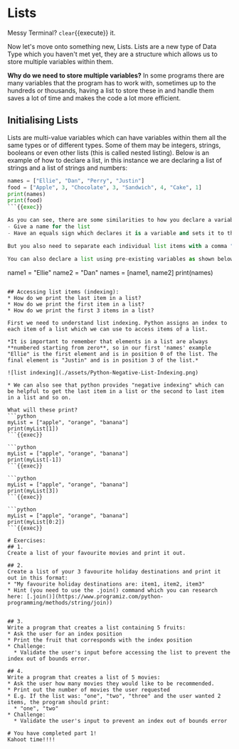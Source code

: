 # Lists
Messy Terminal? `clear`{{execute}} it.


Now let's move onto something new, Lists. Lists are a new type of Data Type which you haven't met yet, they are a structure which allows us to store multiple variables within them.

**Why do we need to store multiple variables?** In some programs there are many variables that the program has to work with, sometimes up to the hundreds or thousands, having a list to store these in and handle them saves a lot of time and makes the code a lot more efficient.

## Initialising Lists

Lists are multi-value variables which can have variables within them all the same types or of different types. Some of them may be integers, strings, booleans or even other lists (this is called nested listing). Below is an example of how to declare a list, in this instance we are declaring a list of strings and a list of strings and numbers:


```python
names = ["Ellie", "Dan", "Perry", "Justin"]
food = ["Apple", 3, "Chocolate", 3, "Sandwich", 4, "Cake", 1]
print(names)
print(food)
```{{exec}}

As you can see, there are some similarities to how you declare a variable, you need to:
- Give a name for the list
- Have an equals sign which declares it is a variable and sets it to the values you put on the right side of the equals sign

But you also need to separate each individual list items with a comma "," within the square brackets `[item1, item2]`.

You can also declare a list using pre-existing variables as shown below:

```
name1 = "Ellie"
name2 = "Dan"
names = [name1, name2]
print(names)
```{{exec}}

## Accessing list items (indexing):
* How do we print the last item in a list?
* How do we print the first item in a list?
* How do we print the first 3 items in a list?

First we need to understand list indexing. Python assigns an index to each item of a list which we can use to access items of a list.  

*It is important to remember that elements in a list are always **numbered starting from zero**, so in our first 'names' example "Ellie" is the first element and is in position 0 of the list. The final element is "Justin" and is in position 3 of the list.*

![list indexing](./assets/Python-Negative-List-Indexing.png)

* We can also see that python provides "negative indexing" which can be helpful to get the last item in a list or the second to last item in a list and so on.

What will these print?
```python
myList = ["apple", "orange", "banana"]
print(myList[1])
```{{exec}}

```python
myList = ["apple", "orange", "banana"]
print(myList[-1])
```{{exec}}

```python
myList = ["apple", "orange", "banana"]
print(myList[3])
```{{exec}}

```python
myList = ["apple", "orange", "banana"]
print(myList[0:2])
```{{exec}}

# Exercises:
## 1.
Create a list of your favourite movies and print it out.

## 2.
Create a list of your 3 favourite holiday destinations and print it out in this format:
* "My favourite holiday destinations are: item1, item2, item3"
* Hint (you need to use the .join() command which you can research here: [.join()](https://www.programiz.com/python-programming/methods/string/join))


## 3.
Write a program that creates a list containing 5 fruits:
* Ask the user for an index position
* Print the fruit that corresponds with the index position
* Challenge:
  * Validate the user's input before accessing the list to prevent the index out of bounds error.

## 4.
Write a program that creates a list of 5 movies:
* Ask the user how many movies they would like to be recommended.
* Print out the number of movies the user requested
* E.g. If the list was: "one", "two", "three" and the user wanted 2 items, the program should print:
  * "one", "two"
* Challenge:
  * Validate the user's input to prevent an index out of bounds error

# You have completed part 1!
Kahoot time!!!!